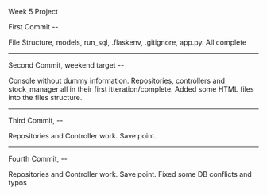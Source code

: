 Week 5 Project

First Commit -- 

File Structure, models, run_sql, .flaskenv, .gitignore, app.py. All complete

--------------------------------------

Second Commit, weekend target -- 

Console without dummy information.
Repositories, controllers and stock_manager all in their first itteration/complete.
Added some HTML files into the files structure.

-------------------------------------

Third Commit, --

Repositories and Controller work. Save point.

-------------------------------------

Fourth Commit, --

Repositories and Controller work. Save point. Fixed some DB conflicts and typos
